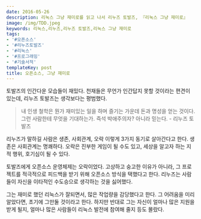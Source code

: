 ```yaml
---
date: 2016-05-26
description: 리눅스 그냥 재미로를 읽고 나서 리누즈 토발즈, 『리눅스 그냥 재미로』
image: /img/TDD.jpeg
keywords: 리눅스,리누즈,리누즈 토발즈,리눅스 그냥 재미로
tags:
- '#오픈소스'
- '#리누즈토발즈'
- '#리눅스'
- '#프로그래밍'
- '#기술서적'
templateKey: post
title: 오픈소스, 그냥 재미로
---
```

토발즈의 인간다운 모습들이 재밌다. 천재들은 무언가 인간답지 못할 것이라는 편견이 있는데, 리누즈 토발즈는 생각보다는 평범했다.

> 내 인생 철학은 뭔가 재미있는 일을 하며 즐기는 가운데 돈과 명성을 얻는 것이다. 그런 사람한테 무엇을 기대하는가. 즉석 박애주의자? 아니라 믿는다. - 리누즈 토발즈

리누즈가 말하길 사람은 생존, 사회관계, 오락 이렇게 3가지 동기로 살아간다고 한다. 생존은 사회관계는 명쾌하다. 오락은 진부한 게임이 될 수도 있고, 세상을 알고자 하는 지적 행위, 호기심이 될 수 있다.

토발즈에게 오픈소스 운영체제는 오락이었다. 고상하고 숭고한 이유가 아니라, 그 프로젝트를 적극적으로 피드백을 받기 위해 오픈소스 방식을 택했다고 한다. 리누즈는 사람들이 자신을 이타적인 수도승으로 생각하는 것을 싫어했다.

그는 재미로 했던 리눅스가 잘되면서, 많은 작업량을 감당했다고 한다. 그 어려움을 미리 알았다면, 초기에 그만둘 것이라고 한다. 하지만 반대로 그는 자신이 얼마나 많은 지원을 받게 될지, 얼마나 많은 사람들이 리눅스 발전에 참여해 줄지 등도 몰랐다.
